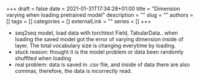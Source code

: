+++ 
draft = false
date = 2021-01-31T17:34:28+01:00
title = "Dimension varying when loading pretrained model"
description = ""
slug = ""
authors = []
tags = []
categories = []
externalLink = ""
series = []
+++

* seq2seq model, load data with torchtext Field, TabularData.. when loading the saved model got the error of varying dimension inside of layer. The total vocabulary size is changing
everytime by loading. 
* stuck reason: thought it is the model problem or data been randomly shufftled when loading
* real problem: data is saved in .csv file, and inside of data there are also commas, therefore, the data is incorrectly read.


